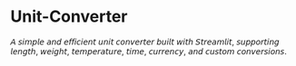 # Unit-Converter
𝘈 𝘴𝘪𝘮𝘱𝘭𝘦 𝘢𝘯𝘥 𝘦𝘧𝘧𝘪𝘤𝘪𝘦𝘯𝘵 𝘶𝘯𝘪𝘵 𝘤𝘰𝘯𝘷𝘦𝘳𝘵𝘦𝘳 𝘣𝘶𝘪𝘭𝘵 𝘸𝘪𝘵𝘩 𝘚𝘵𝘳𝘦𝘢𝘮𝘭𝘪𝘵, 𝘴𝘶𝘱𝘱𝘰𝘳𝘵𝘪𝘯𝘨 𝘭𝘦𝘯𝘨𝘵𝘩, 𝘸𝘦𝘪𝘨𝘩𝘵, 𝘵𝘦𝘮𝘱𝘦𝘳𝘢𝘵𝘶𝘳𝘦, 𝘵𝘪𝘮𝘦, 𝘤𝘶𝘳𝘳𝘦𝘯𝘤𝘺, 𝘢𝘯𝘥 𝘤𝘶𝘴𝘵𝘰𝘮 𝘤𝘰𝘯𝘷𝘦𝘳𝘴𝘪𝘰𝘯𝘴.
